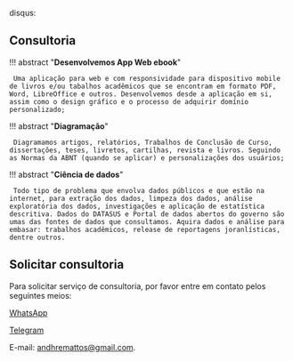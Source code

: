 disqus:

## Consultoria 


!!! abstract "**Desenvolvemos App Web ebook**"
    
     Uma aplicação para web e com responsividade para dispositivo mobile de livros e/ou tabalhos acadêmicos que se encontram em formato PDF, Word, LibreOffice e outros. Desenvolvemos desde a aplicação em si, assim como o design gráfico e o processo de adquirir domínio personalizado;

!!! abstract "**Diagramação**"
    
     Diagramamos artigos, relatórios, Trabalhos de Conclusão de Curso, dissertações, teses, livretos, cartilhas, revista e livros. Seguindo as Normas da ABNT (quando se aplicar) e personalizações dos usuários; 
 
!!! abstract "**Ciência de dados**"
    
     Todo tipo de problema que envolva dados públicos e que estão na internet, para extração dos dados, limpeza dos dados, análise exploratória dos dados, investigações e aplicação de estatística descritiva. Dados do DATASUS e Portal de dados abertos do governo são umas das fontes de dados que consultamos. Aquira dados e análise para embasar: trabalhos acadêmicos, release de reportagens joranlísticas, dentre outros.  


## Solicitar consultoria 

Para solicitar serviço de consultoria, por favor entre em contato pelos seguintes meios: 

[WhatsApp](https://api.whatsapp.com/send?1=pt_BR&phone=5575991940520)

[Telegram](https://t.me/dhematos)

 E-mail: andhremattos@gmail.com.

